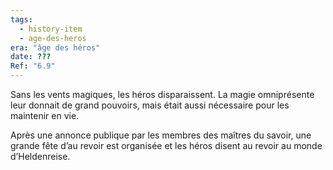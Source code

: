 ```yaml
---
tags:
  - history-item
  - age-des-heros
era: "âge des héros"
date: ???
Ref: "6.9"
---
```


Sans les vents magiques, les héros disparaissent. La magie omniprésente leur donnait de grand pouvoirs, mais était aussi nécessaire pour les maintenir en vie.

Après une annonce publique par les membres des maîtres du savoir, une grande fête d’au revoir est organisée et les héros disent au revoir au monde d’Heldenreise.